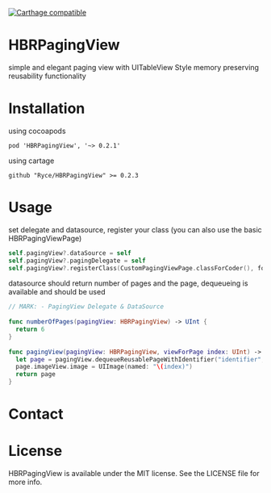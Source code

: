 [![Carthage compatible](https://img.shields.io/badge/Carthage-compatible-4BC51D.svg?style=flat)](https://github.com/Carthage/Carthage)

# HBRPagingView
simple and elegant paging view with UITableView Style memory preserving reusability functionality

# Installation

using cocoapods

`pod 'HBRPagingView', '~> 0.2.1'`

using cartage

`github "Ryce/HBRPagingView" >= 0.2.3`

# Usage

set delegate and datasource, register your class (you can also use the basic HBRPagingViewPage)

```Swift
self.pagingView?.dataSource = self
self.pagingView?.pagingDelegate = self
self.pagingView?.registerClass(CustomPagingViewPage.classForCoder(), forPageReuseIdentifier: "identifier")
```

datasource should return number of pages and the page, dequeueing is available and should be used

```Swift
// MARK: - PagingView Delegate & DataSource
  
func numberOfPages(pagingView: HBRPagingView) -> UInt {
  return 6
}
  
func pagingView(pagingView: HBRPagingView, viewForPage index: UInt) -> AnyObject {
  let page = pagingView.dequeueReusablePageWithIdentifier("identifier", forIndex: index) as! PagingViewPage
  page.imageView.image = UIImage(named: "\(index)")
  return page
}
```

# Contact



# License
HBRPagingView is available under the MIT license. See the LICENSE file for more info.